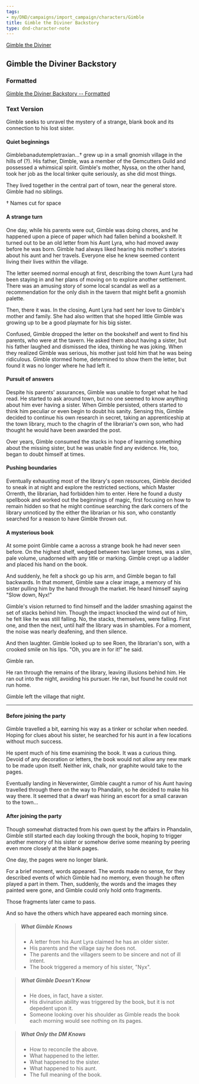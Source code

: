 ```yaml
---
tags:
- my/DND/campaigns/import_campaign/characters/Gimble
title: Gimble the Diviner Backstory
type: dnd-character-note
---
```



[Gimble the Diviner](/dnd/characters/gimble-the-diviner/)

## Gimble the Diviner Backstory

### Formatted

[Gimble the Diviner Backstory -- Formatted](/dnd/media/gimble-backstory.pdf)

### Text Version

Gimble seeks to unravel the mystery of a strange, blank book and its connection to his lost sister.

#### Quiet beginnings

Gimblebanadutempletraxian...† grew up in a small gnomish village in the hills of (?). His father, Dimble, was a member of the Gemcutters Guild and possessed a whimsical spirit. Gimble's mother, Nyssa, on the other hand, took her job as the local tinker quite seriously, as she did most things.

They lived together in the central part of town, near the general store. Gimble had no siblings.

† Names cut for space

#### A strange turn

One day, while his parents were out, Gimble was doing chores, and he happened upon a piece of paper which had fallen behind a bookshelf. It turned out to be an old letter from his Aunt Lyra, who had moved away before he was born. Gimble had always liked hearing his mother's stories about his aunt and her travels. Everyone else he knew seemed content living their lives within the village.

The letter seemed normal enough at first, describing the town Aunt Lyra had been staying in and her plans of moving on to explore another settlement. There was an amusing story of some local scandal as well as a recommendation for the only dish in the tavern that might befit a gnomish palette.

Then, there it was. In the closing, Aunt Lyra had sent her love to Gimble's mother and family. She had also written that she hoped little Gimble was growing up to be a good playmate for his big sister.

Confused, Gimble dropped the letter on the bookshelf and went to find his parents, who were at the tavern. He asked them about having a sister, but his father laughed and dismissed the idea, thinking he was joking. When they realized Gimble was serious, his mother just told him that he was being ridiculous. Gimble stormed home, determined to show them the letter, but found it was no longer where he had left it.

#### Pursuit of answers

Despite his parents' assurances, Gimble was unable to forget what he had read. He started to ask around town, but no one seemed to know anything about him ever having a sister. When Gimble persisted, others started to think him peculiar or even begin to doubt his sanity. Sensing this, Gimble decided to continue his own research in secret, taking an apprenticeship at the town library, much to the chagrin of the librarian's own son, who had thought he would have been awarded the post.

Over years, Gimble consumed the stacks in hope of learning something about the missing sister, but he was unable find any evidence. He, too, began to doubt himself at times.

#### Pushing boundaries

Eventually exhausting most of the library's open resources, Gimble decided to sneak in at night and explore the restricted sections, which Master Orrenth, the librarian, had forbidden him to enter. Here he found a dusty spellbook and worked out the beginnings of magic, first focusing on how to remain hidden so that he might continue searching the dark corners of the library unnoticed by the either the librarian or his son, who constantly searched for a reason to have Gimble thrown out.

#### A mysterious book

At some point Gimble came a across a strange book he had never seen before. On the highest shelf, wedged between two larger tomes, was a slim, pale volume, unadorned with any title or marking. Gimble crept up a ladder and placed his hand on the book.

And suddenly, he felt a shock go up his arm, and Gimble began to fall backwards. In that moment, Gimble saw a clear image, a memory of his sister pulling him by the hand through the market. He heard himself saying "Slow down, Nyx!"

Gimble's vision returned to find himself and the ladder smashing against the set of stacks behind him. Though the impact knocked the wind out of him, he felt like he was still falling. No, the stacks, themselves, were falling. First one, and then the next, until half the library was in shambles. For a moment, the noise was nearly deafening, and then silence.

And then laughter. Gimble looked up to see Roen, the librarian's son, with a crooked smile on his lips. "Oh, you are in for it!" he said.

Gimble ran.

He ran through the remains of the library, leaving illusions behind him. He ran out into the night, avoiding his pursuer. He ran, but found he could not run home.

Gimble left the village that night.

---

#### Before joining the party

Gimble travelled a bit, earning his way as a tinker or scholar when needed. Hoping for clues about his sister, he searched for his aunt in a few locations without much success.

He spent much of his time examining the book. It was a curious thing. Devoid of any decoration or letters, the book would not allow any new mark to be made upon itself. Neither ink, chalk, nor graphite would take to the pages.

Eventually landing in Neverwinter, Gimble caught a rumor of his Aunt having travelled through there on the way to Phandalin, so he decided to make his way there. It seemed that a dwarf was hiring an escort for a small caravan to the town...

#### After joining the party

Though somewhat distracted from his own quest by the affairs in Phandalin, Gimble still started each day looking through the book, hoping to trigger another memory of his sister or somehow derive some meaning by peering even more closely at the blank pages.

One day, the pages were no longer blank.

For a brief moment, words appeared. The words made no sense, for they described events of which Gimble had no memory, even though he often played a part in them. Then, suddenly, the words and the images they painted were gone, and Gimble could only hold onto fragments.

Those fragments later came to pass.

And so have the others which have appeared each morning since.

> ##### What Gimble Knows
>
> * A letter from his Aunt Lyra claimed he has an older sister.
> * His parents and the village say he does not.
> * The parents and the villagers seem to be sincere and not of ill intent.
> * The book triggered a memory of his sister, "Nyx".

> ##### What Gimble Doesn't Know
>
> * He does, in fact, have a sister.
> * His divination ability was triggered by the book, but it is not depedent upon it.
> * Someone looking over his shoulder as Gimble reads the book each morning would see nothing on its pages.

> ##### What Only the DM Knows
>
> * How to reconcile the above.
> * What happened to the letter.
> * What happened to the sister.
> * What happened to his aunt.
> * The full meaning of the book.
